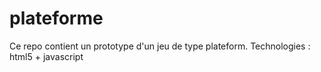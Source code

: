 # plateforme
Ce repo contient un prototype d'un jeu de type plateform.
Technologies : html5 + javascript
